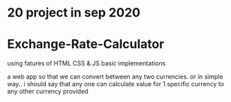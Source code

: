 # 20 project in sep 2020

# Exchange-Rate-Calculator

using fatures of HTML CSS & JS
basic implementations

a web app so that we can convert between any two currencies. or in simple way.. i should say that any one can calculate value for 1 specific currency to any other currency provided

